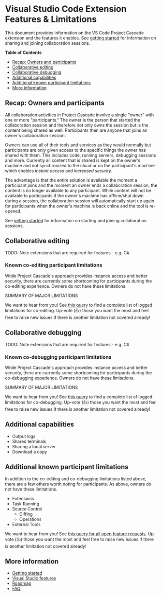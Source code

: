 # Visual Studio Code Extension Features & Limitations

This document provides information on the VS Code Project Cascade extension and the features it enables. See [getting started](getting-started.md) for information on sharing and joining collaboration sessions.

**Table of Contents**
- [Recap: Owners and participants](#recap-owners-and-participants)
- [Collaborative editing](#collaborative-editing)
- [Collaborative debugging](#collaborative-debugging)
- [Additional capabilities](#additional-capabilities)
- [Additional known participant limitations](#additional-known-participant-limitations)
- [More information](#more-information)
## Recap: Owners and participants
All collaboration activities in Project Cascade involve a single "owner" with one or more "participants."  The owner is the person that started the collaboration session and therefore not only owns the session but is the content being shared as well.  Participants then are anyone that joins an owner's collaboration session.

Owners can use all of their tools and services as they would normally but participants are only given access to the specific things the owner has shared with them. This includes code, running servers, debugging sessions and more.  Currently all content that is shared is kept on the owner's machine and not synchronized to the cloud or on the participant's machine which enables _instant access_ and _increased security_. 

The advantage is that the entire solution is available the moment a participant joins and the moment an owner ends a collaboration session, the content is no longer available to any participant. While content will not be available to participants if the owner's machine has offline/shut down during a session, the collaboration session will automatically start up again for participants when the owner's machine is back online and the tool is re-opened.  

See [getting started](getting-started.md) for information on starting and joining collaboration sessions.

## Collaborative editing

TODO: Note extensions that are required for features - e.g. C#

### Known co-editing participant limitations
While Project Cascade's approach provides instance access and better security, there are currently some shortcoming for participants during the co-editing experience. Owners do not have these limitations.

SUMMARY OF MAJOR LIMITATIONS

We want to hear from you! See [this query](https://github.com/Microsoft/project-cascade/issues?utf8=%E2%9C%93&q=is%3Aissue%20is%3Aopen%20label%3Afeature-request%20label%3A%22area%3A%20co-edit%22%20sort%3Areactions-%2B1%20) to find a complete list of logged limitations for co-editing. Up-vote (👍) those you want the most and feel free to raise new issues if there is another limitation not covered already!

## Collaborative debugging

TODO: Note extensions that are required for features - e.g. C#

### Known co-debugging participant limitations
While Project Cascade's approach provides instance access and better security, there are currently some shortcoming for participants during the co-debugging experience. Owners do not have these limitations.

SUMMARY OF MAJOR LIMITATIONS

We want to hear from you! See [this query](https://github.com/Microsoft/project-cascade/issues?utf8=%E2%9C%93&q=is%3Aissue%20is%3Aopen%20label%3Afeature-request%20label%3A%22area%3A%20co-debug%22%20sort%3Areactions-%2B1%20) to find a complete list of logged limitations for co-debugging. Up-vote (👍) those you want the most and feel free to raise new issues if there is another limitation not covered already!

## Additional capabilities

- Output logs
- Shared terminals
- Sharing a local server
- Download a copy

## Additional known participant limitations

In addition to the co-editing and co-debugging limitations listed above, there are a few others worth noting for participants. As above, owners do not have these limitations.

- Extensions
- Task Running
- Source Control
    - Diffing
    - Operations
- External Tools

We want to hear from you! See [this query for all open feature requests](https://github.com/Microsoft/project-cascade/issues?utf8=%E2%9C%93&q=is%3Aopen%20is%3Aissue%20label%3Afeature-request%20sort%3Areactions-%2B1%20). Up-vote (👍) those you want the most and feel free to raise new issues if there is another limitation not covered already!

## More information

- [Getting started](getting-started.md)
- [Visual Studio features](collab-vs.md)
- [Roadmap](roadmap.md)
- [FAQ](faq.md)

